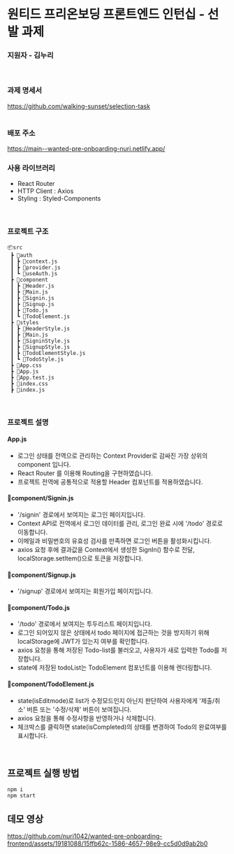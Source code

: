 # 원티드 프리온보딩 프론트엔드 인턴십 - 선발 과제

### 지원자 - 김누리
<br/>

### 과제 명세서
https://github.com/walking-sunset/selection-task
<br />
<br />


### 배포 주소
https://main--wanted-pre-onboarding-nuri.netlify.app/
<br />

### 사용 라이브러리
- React Router
- HTTP Client : Axios
- Styling : Styled-Components
<br/>

### 프로젝트 구조

```
📦src
 ┣ 📂auth
 ┃ ┣ 📜context.js
 ┃ ┣ 📜provider.js
 ┃ ┗ 📜useAuth.js
 ┣ 📂component
 ┃ ┣ 📜Header.js
 ┃ ┣ 📜Main.js
 ┃ ┣ 📜Signin.js
 ┃ ┣ 📜Signup.js
 ┃ ┣ 📜Todo.js
 ┃ ┗ 📜TodoElement.js
 ┣ 📂styles
 ┃ ┣ 📜HeaderStyle.js
 ┃ ┣ 📜Main.js
 ┃ ┣ 📜SigninStyle.js
 ┃ ┣ 📜SignupStyle.js
 ┃ ┣ 📜TodoElementStyle.js
 ┃ ┗ 📜TodoStyle.js
 ┣ 📜App.css
 ┣ 📜App.js
 ┣ 📜App.test.js
 ┣ 📜index.css
 ┣ 📜index.js
```
<br />

### 프로젝트 설명

#### App.js
- 로그인 상태를 전역으로 관리하는 Context Provider로 감싸진 가장 상위의 component 입니다.
- React Router 를 이용해 Routing을 구현하였습니다.
- 프로젝트 전역에 공통적으로 적용할 Header 컴포넌트를 적용하였습니다.

#### 📂component/Signin.js
- '/signin' 경로에서 보여지는 로그인 페이지입니다.
- Context API로 전역에서 로그인 데이터를 관리, 로그인 완료 시에 '/todo' 경로로 이동합니다.
- 이메일과 비밀번호의 유효성 검사를 만족하면 로그인 버튼을 활성화시킵니다.
- axios 요청 후에 결과값을 Context에서 생성한 SignIn() 함수로 전달, localStorage.setItem()으로 토큰을 저장합니다.

#### 📂component/Signup.js
- '/signup' 경로에서 보여지는 회원가입 페이지입니다.

#### 📂component/Todo.js
- '/todo' 경로에서 보여지는 투두리스트 페이지입니다.
- 로그인 되어있지 않은 상태에서 todo 페이지에 접근하는 것을 방지하기 위해 localStorage에 JWT가 있는지 여부를 확인합니다.
- axios 요청을 통해 저장된 Todo-list를 불러오고, 사용자가 새로 입력한 Todo를 저장합니다.
- state에 저장된 todoList는 TodoElement 컴포넌트를 이용해 렌더링합니다.

#### 📂component/TodoElement.js
- state(isEditmode)로 list가 수정모드인지 아닌지 판단하여 사용자에게 '제출/취소' 버튼 또는 '수정/삭제' 버튼이 보여집니다.
- axios 요청을 통해 수정사항을 반영하거나 삭제합니다.
- 체크박스를 클릭하면 state(isCompleted)의 상태를 변경하여 Todo의 완료여부를 표시합니다.
<br />

## 프로젝트 실행 방법

```
npm i
npm start
```

  
## 데모 영상


https://github.com/nuri1042/wanted-pre-onboarding-frontend/assets/19181088/15ffb62c-1586-4657-98e9-cc5d0d9ab2b0

